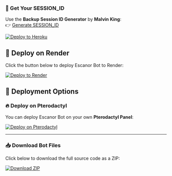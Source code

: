### 🔑 Get Your SESSION_ID
Use the **Backup Session ID Generator** by **Malvin King**:  
👉 [Generate SESSION_ID](https://starcore-pairing.onrender.com/pair)  



[![Deploy to Heroku](https://www.herokucdn.com/deploy/button.svg)](https://heroku.com/deploy?template=https://github.com/Davemiracle01/ESCANOR-lion-sin-of-pride)


## 🚀 Deploy on Render

Click the button below to deploy Escanor Bot to Render:

[![Deploy to Render](https://render.com/images/deploy-to-render-button.svg)](https://render.com/deploy?repo=https://github.com/Davemiracle01/ESCANOR-lion-sin-of-pride)


## 🚀 Deployment Options

### 🔥 Deploy on Pterodactyl

You can deploy Escanor Bot on your own **Pterodactyl Panel**:

[![Deploy on Pterodactyl](https://img.shields.io/badge/Deploy%20on-Pterodactyl-orange?style=for-the-badge&logo=serverless)](https://github.com/Davemiracle01/ESCANOR-lion-sin-of-pride#pterodactyl-deployment-guide)

---

### 📥 Download Bot Files

Click below to download the full source code as a ZIP:

[![Download ZIP](https://img.shields.io/badge/Download%20-ZIP-blue?style=for-the-badge&logo=github)](https://github.com/Davemiracle01/ESCANOR-lion-sin-of-pride/archive/refs/heads/main.zip)
